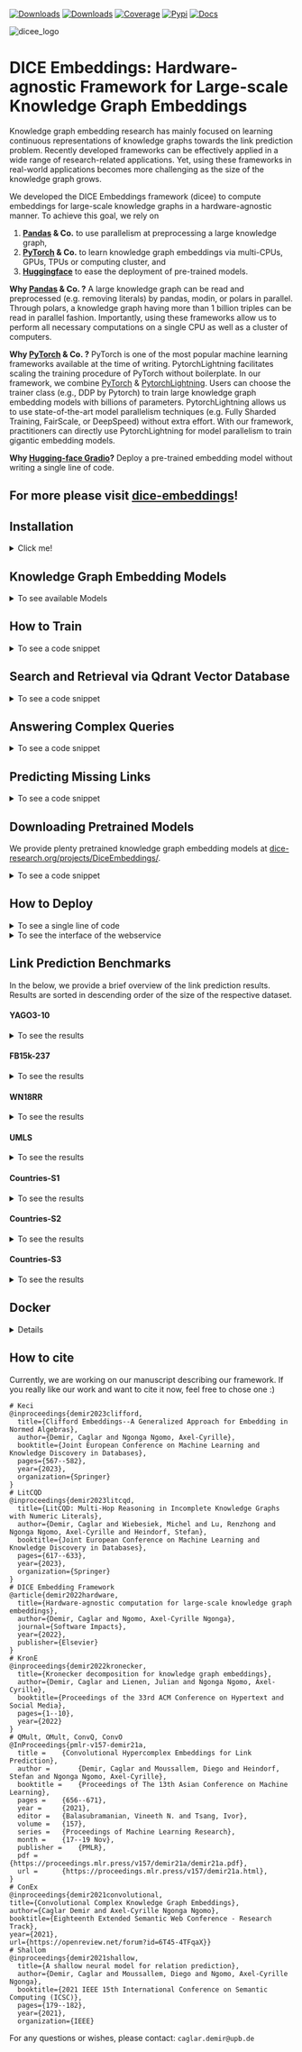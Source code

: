 [![Downloads](https://static.pepy.tech/badge/dicee)](https://pepy.tech/project/dicee)
[![Downloads](https://img.shields.io/pypi/dm/dicee)](https://pypi.org/project/dicee/)
[![Coverage](https://img.shields.io/badge/coverage-54%25-green)](https://dice-group.github.io/dice-embeddings/usage/main.html#coverage-report)
[![Pypi](https://img.shields.io/badge/pypi-0.1.4-blue)](https://pypi.org/project/dicee/0.1.4/)
[![Docs](https://img.shields.io/badge/documentation-0.1.4-yellow)](https://dice-group.github.io/dice-embeddings/index.html)

![dicee_logo](docs/_static/images/dicee_logo.png)

# DICE Embeddings: Hardware-agnostic Framework for Large-scale Knowledge Graph Embeddings

Knowledge graph embedding research has mainly focused on learning continuous representations of knowledge graphs towards the link prediction problem. 
Recently developed frameworks can be effectively applied in a wide range of research-related applications.
Yet, using these frameworks in real-world applications becomes more challenging as the size of the knowledge graph grows.

We developed the DICE Embeddings framework (dicee) to compute embeddings for large-scale knowledge graphs in a hardware-agnostic manner.
To achieve this goal, we rely on
1. **[Pandas](https://pandas.pydata.org/) & Co.** to use parallelism at preprocessing a large knowledge graph,
2. **[PyTorch](https://pytorch.org/) & Co.** to learn knowledge graph embeddings via multi-CPUs, GPUs, TPUs or computing cluster, and
3. **[Huggingface](https://huggingface.co/)** to ease the deployment of pre-trained models.

**Why [Pandas](https://pandas.pydata.org/) & Co. ?**
A large knowledge graph can be read and preprocessed (e.g. removing literals) by pandas, modin, or polars in parallel.
Through polars, a knowledge graph having more than 1 billion triples can be read in parallel fashion. 
Importantly, using these frameworks allow us to perform all necessary computations on a single CPU as well as a cluster of computers.

**Why [PyTorch](https://pytorch.org/) & Co. ?**
PyTorch is one of the most popular machine learning frameworks available at the time of writing. 
PytorchLightning facilitates scaling the training procedure of PyTorch without boilerplate.
In our framework, we combine [PyTorch](https://pytorch.org/) & [PytorchLightning](https://www.pytorchlightning.ai/).
Users can choose the trainer class (e.g., DDP by Pytorch) to train large knowledge graph embedding models with billions of parameters.
PytorchLightning allows us to use state-of-the-art model parallelism techniques (e.g. Fully Sharded Training, FairScale, or DeepSpeed)
without extra effort.
With our framework, practitioners can directly use PytorchLightning for model parallelism to train gigantic embedding models.

**Why [Hugging-face Gradio](https://huggingface.co/gradio)?**
Deploy a pre-trained embedding model without writing a single line of code.

## For more please visit [dice-embeddings](https://dice-group.github.io/dice-embeddings/)!

## Installation
<details><summary> Click me! </summary>

### Installation from Source
``` bash
git clone https://github.com/dice-group/dice-embeddings.git
conda create -n dice python=3.10.13 --no-default-packages && conda activate dice && pip3 install -e .
# or
pip3 install -e .["dev"]
```
or
```bash
pip install dicee
```
## Download Knowledge Graphs
```bash
wget https://files.dice-research.org/datasets/dice-embeddings/KGs.zip --no-check-certificate && unzip KGs.zip
```
To test the Installation
```bash
python -m pytest -p no:warnings -x # Runs >119 tests leading to > 15 mins
python -m pytest -p no:warnings --lf # run only the last failed test
python -m pytest -p no:warnings --ff # to run the failures first and then the rest of the tests.
```

</details>

## Knowledge Graph Embedding Models
<details> <summary> To see available Models</summary>

* ```--model Decal | Keci | DualE | ComplEx | QMult | OMult | ConvQ | ConvO | ConEx | TransE | DistMult | Shallom```
* ```--model Pykeen_QuatE | Pykeen_Mure ``` all embedding models available in https://github.com/pykeen/pykeen#models can be selected.

Training and scoring techniques
* ```--trainer torchCPUTrainer | PL | MP | torchDDP ```
* ```--scoring_technique 1vsAll | KvsAll  | AllvsAll | KvsSample | NegSample ```

</details>

## How to Train
<details> <summary> To see a code snippet </summary>

#### Training Techniques

A KGE model can be trained with a state-of-the-art training technique ```--trainer "torchCPUTrainer" | "PL" | "MP" | torchDDP ```
```bash
# CPU training
dicee --dataset_dir "KGs/UMLS" --trainer "torchCPUTrainer" --scoring_technique KvsAll --model "Keci" --eval_model "train_val_test"
# Distributed Data Parallelism
dicee --dataset_dir "KGs/UMLS" --trainer "PL" --scoring_technique KvsAll --model "Keci" --eval_model "train_val_test"
# Model Parallelism
dicee --dataset_dir "KGs/UMLS" --trainer "MP" --scoring_technique KvsAll --model "Keci" --eval_model "train_val_test"
# Distributed Data Parallelism in native torch
OMP_NUM_THREADS=1 torchrun --standalone --nnodes=1 --nproc_per_node=gpu dicee --dataset_dir "KGs/UMLS" --model Keci --eval_model "train_val_test" --trainer "torchDDP" --scoring_technique KvsAll
```
A KGE model model can also be trained in multi-node multi-gpu DDP setting. 
```bash
torchrun --nnodes 2 --nproc_per_node=gpu  --node_rank 0 --rdzv_id 455 --rdzv_backend c10d --rdzv_endpoint=nebula  dicee --trainer "torchDDP" --dataset_dir "KGs/YAGO3-10"
torchrun --nnodes 2 --nproc_per_node=gpu  --node_rank 1 --rdzv_id 455 --rdzv_backend c10d --rdzv_endpoint=nebula  dicee --trainer "torchDDP" --dataset_dir "KGs/YAGO3-10"
```
On large knowledge graphs, this configurations should be used.

where the data is in the following form
```bash
$ head -3 KGs/UMLS/train.txt 
acquired_abnormality    location_of     experimental_model_of_disease
anatomical_abnormality  manifestation_of        physiologic_function
alga    isa     entity

$ head -3 KGs/YAGO3-10/valid.txt 
Mikheil_Khutsishvili    playsFor        FC_Merani_Tbilisi
Ebbw_Vale       isLocatedIn     Blaenau_Gwent
Valenciennes    isLocatedIn     Nord-Pas-de-Calais
```
By default, ```--backend "pandas" --separator "\s+" ``` is used in ```pandas.read_csv(sep=args.separator)``` to obtain triples.
You can choose a suitable backend for your knowledge graph ```--backend pandas | polars  | rdflib ```.
On large knowledge graphs n-triples, ```--backend "polars" --separator " " ``` is a good option.
**Apart from n-triples or standard link prediction dataset formats, we support ["owl", "nt", "turtle", "rdf/xml", "n3"]***.
On other RDF knowledge graphs,  ```--backend "rdflib" ``` can be used. Note that knowledge graphs must not contain blank nodes or literals.
Moreover, a KGE model can be also trained  by providing **an endpoint of a triple store**. 
```bash
dicee --sparql_endpoint "http://localhost:3030/mutagenesis/" --model Keci
```

#### Scoring Techniques

We have implemented state-of-the-art scoring techniques to train a KGE model ```--scoring_technique 1vsAll | KvsAll  | AllvsAll | KvsSample | NegSample ```.
```bash
dicee --dataset_dir "KGs/YAGO3-10" --model Keci --trainer "torchCPUTrainer" --scoring_technique "NegSample" --neg_ratio 10 --num_epochs 10 --batch_size 10_000 --num_core 0 --eval_model None
# Epoch:10: 100%|███████████| 10/10 [01:31<00:00,  9.11s/it, loss_step=0.09423, loss_epoch=0.07897]
# Training Runtime: 1.520 minutes.
dicee --dataset_dir "KGs/YAGO3-10" --model Keci --trainer "torchCPUTrainer" --scoring_technique "NegSample" --neg_ratio 10 --num_epochs 10 --batch_size 10_000 --num_core 10 --eval_model None
# Epoch:10: 100%|███████████| 10/10 [00:58<00:00,  5.80s/it, loss_step=0.11909, loss_epoch=0.07991]
# Training Runtime: 58.106 seconds.
dicee --dataset_dir "KGs/YAGO3-10" --model Keci --trainer "torchCPUTrainer" --scoring_technique "NegSample" --neg_ratio 10 --num_epochs 10 --batch_size 10_000 --num_core 20 --eval_model None
# Epoch:10: 100%|███████████| 10/10 [01:01<00:00,  6.16s/it, loss_step=0.10751, loss_epoch=0.06962]
# Training Runtime: 1.029 minutes.
dicee --dataset_dir "KGs/YAGO3-10" --model Keci --trainer "torchCPUTrainer" --scoring_technique "NegSample" --neg_ratio 10 --num_epochs 10 --batch_size 10_000 --num_core 50 --eval_model None
# Epoch:10: 100%|███████████| 10/10 [01:08<00:00,  6.83s/it, loss_step=0.05347, loss_epoch=0.07003]
# Training Runtime: 1.140 minutes.
```
Increasing the number of cores often (but not always) helps to decrease the runtimes on large knowledge graphs ```--num_core 4 --scoring_technique KvsSample | NegSample --neg_ratio 1``` 

A KGE model can be also trained in a python script
```python
from dicee.executer import Execute
from dicee.config import Namespace
args = Namespace()
args.model = 'Keci'
args.scoring_technique = "KvsAll"  # 1vsAll, or AllvsAll, or NegSample
args.dataset_dir = "KGs/UMLS"
args.path_to_store_single_run = "Keci_UMLS"
args.num_epochs = 100
args.embedding_dim = 32
args.batch_size = 1024
reports = Execute(args).start()
print(reports["Train"]["MRR"]) # => 0.9912
print(reports["Test"]["MRR"]) # => 0.8155
# See the Keci_UMLS folder embeddings and all other files
```

#### Continual Learning

Train a KGE model by providing the path of a single file and store all parameters under newly created directory
called `KeciFamilyRun`.
```bash
dicee --path_single_kg "KGs/Family/family-benchmark_rich_background.owl" --model Keci --path_to_store_single_run KeciFamilyRun --backend rdflib --eval_model None
```
where the data is in the following form
```bash
$ head -3 KGs/Family/train.txt 
_:1 <http://www.w3.org/1999/02/22-rdf-syntax-ns#type> <http://www.w3.org/2002/07/owl#Ontology> .
<http://www.benchmark.org/family#hasChild> <http://www.w3.org/1999/02/22-rdf-syntax-ns#type> <http://www.w3.org/2002/07/owl#ObjectProperty> .
<http://www.benchmark.org/family#hasParent> <http://www.w3.org/1999/02/22-rdf-syntax-ns#type> <http://www.w3.org/2002/07/owl#ObjectProperty> .
```

**Continual Training:** the training phase of a pretrained model can be resumed. The model will saved in the same directory ``` --continual_learning "KeciFamilyRun"```.
```bash
dicee --continual_learning "KeciFamilyRun" --path_single_kg "KGs/Family/family-benchmark_rich_background.owl" --model Keci --backend rdflib --eval_model None
```

</details>

## Search and Retrieval via Qdrant Vector Database

<details> <summary> To see a code snippet </summary>

```bash
# Train an embedding model
dicee --dataset_dir KGs/Countries-S1 --path_to_store_single_run CountryEmbeddings --model Keci --p 0 --q 1 --embedding_dim 256 --scoring_technique AllvsAll --num_epochs 300 --save_embeddings_as_csv
```
Start qdrant instance.

```bash
pip3 install fastapi uvicorn qdrant-client
docker pull qdrant/qdrant && docker run -p 6333:6333 -p 6334:6334      -v $(pwd)/qdrant_storage:/qdrant/storage:z      qdrant/qdrant
```
Upload Embeddings into vector database and start a webservice
```bash
dicee_vector_db --index --serve --path CountryEmbeddings --collection "countries_vdb"
Creating a collection countries_vdb with distance metric:Cosine
Completed!
INFO:     Started server process [28953]
INFO:     Waiting for application startup.
INFO:     Application startup complete.
INFO:     Uvicorn running on http://0.0.0.0:8000 (Press CTRL+C to quit)
```
Retrieve an embedding vector.
```bash
curl -X 'GET' 'http://0.0.0.0:8000/api/get?q=germany' -H 'accept: application/json'
# {"result": [{"name": "europe","vector": [...]}]}
```
Retrieve embedding vectors.
```bash
curl -X 'POST' 'http://0.0.0.0:8000/api/search_batch' -H 'accept: application/json' -H 'Content-Type: application/json' -d '{"queries": ["brunei","guam"]}'
# {"results": [{ "name": "europe","vector": [...]},{ "name": "northern_europe","vector": [...]}]}    
```
Retrieve an average of embedding vectors.
```bash
curl -X 'POST' 'http://0.0.0.0:8000/api/search_batch' -H 'accept: application/json' -H 'Content-Type: application/json' -d '{"queries": ["europe","northern_europe"],"reducer": "mean"}'
# {"results":{"name": ["europe","northern_europe"],"vectors": [...]}}
```

</details>


## Answering Complex Queries 
<details> <summary> To see a code snippet </summary>

```python
# pip install dicee
# wget https://files.dice-research.org/datasets/dice-embeddings/KGs.zip --no-check-certificate & unzip KGs.zip
from dicee.executer import Execute
from dicee.config import Namespace
from dicee.knowledge_graph_embeddings import KGE
# (1) Train a KGE model
args = Namespace()
args.model = 'Keci'
args.p=0
args.q=1
args.optim = 'Adam'
args.scoring_technique = "AllvsAll"
args.path_single_kg = "KGs/Family/family-benchmark_rich_background.owl"
args.backend = "rdflib"
args.num_epochs = 200
args.batch_size = 1024
args.lr = 0.1
args.embedding_dim = 512
result = Execute(args).start()
# (2) Load the pre-trained model
pre_trained_kge = KGE(path=result['path_experiment_folder'])
# (3) Single-hop query answering
# Query: ?E : \exist E.hasSibling(E, F9M167)
# Question: Who are the siblings of F9M167?
# Answer: [F9M157, F9F141], as (F9M167, hasSibling, F9M157) and (F9M167, hasSibling, F9F141)
predictions = pre_trained_kge.answer_multi_hop_query(query_type="1p",
                                                     query=('http://www.benchmark.org/family#F9M167',
                                                            ('http://www.benchmark.org/family#hasSibling',)),
                                                     tnorm="min", k=3)
top_entities = [topk_entity for topk_entity, query_score in predictions]
assert "http://www.benchmark.org/family#F9F141" in top_entities
assert "http://www.benchmark.org/family#F9M157" in top_entities
# (2) Two-hop query answering
# Query: ?D : \exist E.Married(D, E) \land hasSibling(E, F9M167)
# Question: To whom a sibling of F9M167 is married to?
# Answer: [F9F158, F9M142] as (F9M157 #married F9F158) and (F9F141 #married F9M142)
predictions = pre_trained_kge.answer_multi_hop_query(query_type="2p",
                                                     query=("http://www.benchmark.org/family#F9M167",
                                                            ("http://www.benchmark.org/family#hasSibling",
                                                             "http://www.benchmark.org/family#married")),
                                                     tnorm="min", k=3)
top_entities = [topk_entity for topk_entity, query_score in predictions]
assert "http://www.benchmark.org/family#F9M142" in top_entities
assert "http://www.benchmark.org/family#F9F158" in top_entities
# (3) Three-hop query answering
# Query: ?T : \exist D.type(D,T) \land Married(D,E) \land hasSibling(E, F9M167)
# Question: What are the type of people who are married to a sibling of F9M167?
# (3) Answer: [Person, Male, Father] since  F9M157 is [Brother Father Grandfather Male] and F9M142 is [Male Grandfather Father]

predictions = pre_trained_kge.answer_multi_hop_query(query_type="3p", query=("http://www.benchmark.org/family#F9M167",
                                                                             ("http://www.benchmark.org/family#hasSibling",
                                                                             "http://www.benchmark.org/family#married",
                                                                             "http://www.w3.org/1999/02/22-rdf-syntax-ns#type")),
                                                     tnorm="min", k=5)
top_entities = [topk_entity for topk_entity, query_score in predictions]
print(top_entities)
assert "http://www.benchmark.org/family#Person" in top_entities
assert "http://www.benchmark.org/family#Father" in top_entities
assert "http://www.benchmark.org/family#Male" in top_entities
```
For more, please refer to `examples/multi_hop_query_answering`.
</details>

## Predicting Missing Links
<details> <summary> To see a code snippet</summary>

```python
from dicee import KGE
# (1) Train a knowledge graph embedding model..
# (2) Load a pretrained model
pre_trained_kge = KGE(path='..')
# (3) Predict missing links through head entity rankings
pre_trained_kge.predict_topk(h=[".."],r=[".."],topk=10)
# (4) Predict missing links through relation rankings
pre_trained_kge.predict_topk(h=[".."],t=[".."],topk=10)
# (5) Predict missing links through tail entity rankings
pre_trained_kge.predict_topk(r=[".."],t=[".."],topk=10)
```

</details>

## Downloading Pretrained Models 

We provide plenty pretrained knowledge graph embedding models at [dice-research.org/projects/DiceEmbeddings/](https://files.dice-research.org/projects/DiceEmbeddings/).
<details> <summary> To see a code snippet </summary>

```python
from dicee import KGE
mure = KGE(url="https://files.dice-research.org/projects/DiceEmbeddings/YAGO3-10-Pykeen_MuRE-dim128-epoch256-KvsAll")
quate = KGE(url="https://files.dice-research.org/projects/DiceEmbeddings/YAGO3-10-Pykeen_QuatE-dim128-epoch256-KvsAll")
keci = KGE(url="https://files.dice-research.org/projects/DiceEmbeddings/YAGO3-10-Keci-dim128-epoch256-KvsAll")
quate.predict_topk(h=["Mongolia"],r=["isLocatedIn"],topk=3)
# [('Asia', 0.9894362688064575), ('Europe', 0.01575559377670288), ('Tadanari_Lee', 0.012544365599751472)]
keci.predict_topk(h=["Mongolia"],r=["isLocatedIn"],topk=3)
# [('Asia', 0.6522021293640137), ('Chinggis_Khaan_International_Airport', 0.36563414335250854), ('Democratic_Party_(Mongolia)', 0.19600993394851685)]
mure.predict_topk(h=["Mongolia"],r=["isLocatedIn"],topk=3)
# [('Asia', 0.9996906518936157), ('Ulan_Bator', 0.0009907372295856476), ('Philippines', 0.0003116439620498568)]
```

</details>

## How to Deploy
<details> <summary> To see a single line of code</summary>

```python
from dicee import KGE
KGE(path='...').deploy(share=True,top_k=10)
```

</details>

<details> <summary> To see the interface of the webservice</summary>
<img src="dicee/lp.png" alt="Italian Trulli">
</details>


## Link Prediction Benchmarks

In the below, we provide a brief overview of the link prediction results. Results are sorted in descending order of the size of the respective dataset.

#### YAGO3-10 ####

<details> <summary> To see the results </summary>

|                    |       |   MRR | Hits@1 | Hits@3 | Hits@10 |
|--------------------|-------|------:|-------:|-------:|--------:|
| ComplEx-KvsAll     | train | 1.000 |  1.000 |  1.000 |   1.000 |
| ComplEx-KvsAll     | val   | 0.374 |  0.308 |  0.402 |   0.501 |
| ComplEx-KvsAll     | test  | 0.372 |  0.302 |  0.404 |   0.505 |
| ComplEx-KvsAll-SWA | train | 0.998 |  0.997 |  1.000 |   1.000 |
| ComplEx-KvsAll-SWA | val   | 0.345 |  0.279 |  0.372 |   0.474 |
| ComplEx-KvsAll-SWA | test  | 0.341 |  0.272 |  0.374 |   0.474 |
| ComplEx-KvsAll-ASWA | train | 1.000 |  1.000 |  1.000 |   1.000 |
| ComplEx-KvsAll-ASWA | val   | 0.404 |  0.335 |  0.448 |   0.531 |
| ComplEx-KvsAll-ASWA | test  | 0.398 |  0.325 |  0.449 |   0.530 |
| Keci-KvsAll        | train | 1.000 |  1.000 |  1.000 |   1.000 |
| Keci-KvsAll        | val   | 0.337 |  0.268 |  0.370 |   0.468 |
| Keci-KvsAll        | test  | 0.343 |  0.274 |  0.376 |   0.343 |
| Keci-KvsAll-SWA    | train | 1.000 |  1.000 |  1.000 |   1.000 |
| Keci-KvsAll-SWA    | val   | 0.325 |  0.253 |  0.358 |   0.459 |
| Keci-KvsAll-SWA    | test  | 0.334 |  0.263 |  0.367 |   0.470 |
| Keci-KvsAll-ASWA   | train | 0.978 |  0.969 |  0.985 |   0.991 |
| Keci-KvsAll-ASWA   | val   | 0.400 |  0.324 |  0.439 |   0.540 |
| Keci-KvsAll-ASWA   | test  | 0.394 |  0.317 |  0.439 |   0.539 |

```--embedding_dim 256 --num_epochs 300 --batch_size 1024 --optim Adam 0.1``` leading to 31.6M params.
Observations: A severe overfitting. ASWA improves the generalization better than SWA.

</details>

#### FB15k-237 ####

<details> <summary> To see the results </summary>

|                    |       |   MRR | Hits@1 | Hits@3 | Hits@10 |
|--------------------|-------|------:|-------:|-------:|--------:|
| ComplEx-KvsAll     | train | 1.000 |  1.000 |  1.000 |   1.000 |
| ComplEx-KvsAll     | val   | 0.197 |  0.140 |  0.211 |   0.307 |
| ComplEx-KvsAll     | test  | 0.192 |  0.137 |  0.204 |   0.300 |
| ComplEx-KvsAll-SWA | train | 0.911 |  0.875 |  0.938 |   0.970 |
| ComplEx-KvsAll-SWA | val   | 0.169 |  0.121 |  0.178 |   0.264 |
| ComplEx-KvsAll-SWA | test  | 0.166 |  0.118 |  0.176 |   0.261 |
| ComplEx-KvsAll-ASWA | train | 0.780 | 0.719 | 0.822  |   0.886 |
| ComplEx-KvsAll-ASWA | val   | 0.220 | 0.158 | 0.240  |   0.342 |
| ComplEx-KvsAll-ASWA | test  | 0.217 | 0.155 |  0.234 |   0.337 |
| Keci-KvsAll        | train | 1.000 |  1.000 |  1.000 |   1.000 |
| Keci-KvsAll        | val   | 0.158 |  0.107 |  0.166 |   0.259 |
| Keci-KvsAll        | test  | 0.155 |  0.105 |  0.162 |   0.253 |
| Keci-KvsAll-SWA    | train | 0.941 |  0.909 |  0.967 |   0.990 |
| Keci-KvsAll-SWA    | val   | 0.188 |  0.133 |  0.200 |   0.298 |
| Keci-KvsAll-SWA    | test  | 0.183 |  0.128 |  0.195 |   0.292 |
| Keci-KvsAll-ASWA   | train | 0.745 |  0.666 |  0.799 |   0.886 |
| Keci-KvsAll-ASWA   | val   | 0.221 |  0.158 |  0.237 |   0.346 |
| Keci-KvsAll-ASWA   | test  | 0.216 |  0.153 |  0.233 |   0.342 |

</details>


#### WN18RR ####

<details> <summary> To see the results </summary>

|                    |       |   MRR | Hits@1 | Hits@3 | Hits@10 |
|--------------------|-------|------:|-------:|-------:|--------:|
| ComplEx-KvsAll     | train | 1.000 |  1.000 |  1.000 |   1.000 |
| ComplEx-KvsAll     | val   | 0.346 |  0.337 |  0.353 |   0.359 |
| ComplEx-KvsAll     | test  | 0.343 |  0.333 |  0.349 |   0.357 |
| ComplEx-KvsAll-SWA | train | 0.335 |  0.242 |  0.365 |   0.522 |
| ComplEx-KvsAll-SWA | val   | 0.014 |  0.004 |  0.013 |   0.029 |
| ComplEx-KvsAll-SWA | test  | 0.018 |  0.007 |  0.017 |   0.036 |
| ComplEx-KvsAll-ASWA | train | 0.999 | 0.999 | 0.999  |   0.999 |
| ComplEx-KvsAll-ASWA | val   | 0.352 | 0.348 | 0.355  |   0.359 |
| ComplEx-KvsAll-ASWA | test  | 0.348 | 0.342 |  0.351 |   0.355 |
| Keci-KvsAll        | train | 1.000 |  1.000 |  1.000 |   1.000 |
| Keci-KvsAll        | val   | 0.316 |  0.296 |  0.331 |   0.352 |
| Keci-KvsAll        | test  | 0.308 |  0.285 |  0.326 |   0.346 |
| Keci-KvsAll-SWA    | train | 0.608 |  0.516 |  0.657 |   0.787 |
| Keci-KvsAll-SWA    | val   | 0.069 |  0.038 |  0.073 |   0.130 |
| Keci-KvsAll-SWA    | test  | 0.061 |  0.032 |  0.064 |   0.119 |
| Keci-KvsAll-ASWA   | train | 0.951 |  0.916 |  0.985 |   0.997 |
| Keci-KvsAll-ASWA   | val   | 0.356 |  0.353 |  0.356 |   0.360 |
| Keci-KvsAll-ASWA   | test  | 0.350 |  0.347 |  0.350 |   0.355 |

</details>

#### UMLS ####

<details> <summary> To see the results </summary>

|                       |       |   MRR | Hits@1 | Hits@3 | Hits@10 |
|-----------------------|-------|------:|-------:|-------:|--------:|
| ComplEx-KvsAll        | train | 1.000 |  1.000 |  1.000 |   1.000 |
| ComplEx-KvsAll        | val   | 0.684 |  0.557 |  0.771 |   0.928 |
| ComplEx-KvsAll        | test  | 0.680 |  0.563 |  0.750 |   0.918 |
| ComplEx-AllvsAll      | train | 1.000 |  1.000 |  1.000 |   1.000 |
| ComplEx-AllvsAll      | val   | 0.771 |  0.670 |  0.847 |   0.949 |
| ComplEx-AllvsAll      | test  | 0.778 |  0.678 |  0.850 |   0.957 |
| ComplEx-KvsAll-SWA    | train | 1.000 |  1.000 |  1.000 |   1.000 |
| ComplEx-KvsAll-SWA    | val   | 0.762 |  0.666 |  0.825 |   0.941 |
| ComplEx-KvsAll-SWA    | test  | 0.757 |  0.653 |  0.833 |   0.939 |
| ComplEx-AllvsAll-SWA  | train | 1.000 |  1.000 |  1.000 |   1.000 |
| ComplEx-AllvsAll-SWA  | val   | 0.817 |  0.736 |  0.879 |   0.953 |
| ComplEx-AllvsAll-SWA  | test  | 0.827 |  0.748 |  0.883 |   0.967 |
| ComplEx-KvsAll-ASWA   | train | 0.998 |  0.997 |  0.999 |   1.000 |
| ComplEx-KvsAll-ASWA   | val   | 0.799 |  0.712 |  0.863 |   0.946 |
| ComplEx-KvsAll-ASWA   | test  | 0.804 |  0.720 |  0.866 |   0.948 |
| ComplEx-AllvsAll-ASWA | train | 0.998 |  0.997 |  0.998 |   0.999 |
| ComplEx-AllvsAll-ASWA | val   | 0.879 |  0.824 |  0.926 |   0.964 |
| ComplEx-AllvsAll-ASWA | test  | 0.877 |  0.819 |  0.924 |   0.971 |
| Keci-KvsAll           | train | 1.000 |  1.000 |  1.000 |   1.000 |
| Keci-KvsAll           | val   | 0.538 |  0.401 |  0.595 |   0.829 |
| Keci-KvsAll           | test  | 0.543 |  0.411 |  0.610 |   0.815 |
| Keci-AllvsAll         | train | 1.000 |  1.000 |  1.000 |   1.000 |
| Keci-AllvsAll         | val   | 0.672 |  0.556 |  0.742 |   0.909 |
| Keci-AllvsAll         | test  | 0.684 |  0.567 |  0.759 |   0.914 |
| Keci-KvsAll-SWA       | train | 1.000 |  1.000 |  1.000 |   1.000 |
| Keci-KvsAll-SWA       | val   | 0.633 |  0.509 |  0.705 |   0.877 |
| Keci-KvsAll-SWA       | test  | 0.628 |  0.498 |  0.710 |   0.868 |
| Keci-AllvsAll-SWA     | train | 1.000 |  1.000 |  1.000 |   1.000 |
| Keci-AllvsAll-SWA     | val   | 0.697 |  0.584 |  0.770 |   0.911 |
| Keci-AllvsAll-SWA     | test  | 0.711 |  0.606 |  0.775 |   0.921 |
| Keci-KvsAll-ASWA      | train | 0.996 |  0.993 |  0.999 |   1.000 |
| Keci-KvsAll-ASWA      | val   | 0.767 |  0.668 |  0.836 |   0.944 |
| Keci-KvsAll-ASWA      | test  | 0.762 |  0.660 |  0.830 |   0.949 |
| Keci-AllvsAll-ASWA    | train | 0.998 |  0.997 |  0.999 |   1.000 |
| Keci-AllvsAll-ASWA    | val   | 0.852 |  0.793 |  0.896 |   0.955 |
| Keci-AllvsAll-ASWA    | test  | 0.848 |  0.787 |  0.886 |   0.951 |



```--embedding_dim 256 --num_epochs 300 --batch_size 1024 --optim Adam 0.1``` leading to 58.1K params.
Observations: 
+ A severe overfitting. 
+ AllvsAll improves the generalization more than KvsAll does
+ ASWA improves the generalization more than SWA does

```bash
dicee --dataset_dir "KGs/UMLS" --model "Keci" --p 0 --q 1 --trainer "PL" --scoring_technique "KvsSample" --embedding_dim 256 --num_epochs 100 --batch_size 32 --num_core 10
# Epoch 99: 100%|███████████| 13/13 [00:00<00:00, 29.56it/s, loss_step=6.46e-6, loss_epoch=8.35e-6]
# *** Save Trained Model ***
# Evaluate Keci on Train set: Evaluate Keci on Train set
# {'H@1': 1.0, 'H@3': 1.0, 'H@10': 1.0, 'MRR': 1.0}
# Evaluate Keci on Validation set: Evaluate Keci on Validation set
# {'H@1': 0.33358895705521474, 'H@3': 0.5253067484662577, 'H@10': 0.7576687116564417, 'MRR': 0.46992150194876076}
# Evaluate Keci on Test set: Evaluate Keci on Test set
# {'H@1': 0.3320726172465961, 'H@3': 0.5098335854765507, 'H@10': 0.7594553706505295, 'MRR': 0.4633434701052234}
```
Increasing cores increases the runtimes if there is a preprocessing step at the batch generation.
```bash
dicee --dataset_dir "KGs/UMLS" --model "Keci" --p 0 --q 1 --trainer "PL" --scoring_technique "KvsAll" --embedding_dim 256 --num_epochs 100 --batch_size 32
# Epoch 99: 100%|██████████| 13/13 [00:00<00:00, 101.94it/s, loss_step=8.11e-6, loss_epoch=8.92e-6]
# Evaluate Keci on Train set: Evaluate Keci on Train set
# {'H@1': 1.0, 'H@3': 1.0, 'H@10': 1.0, 'MRR': 1.0}
# Evaluate Keci on Validation set: Evaluate Keci on Validation set
# {'H@1': 0.348159509202454, 'H@3': 0.5659509202453987, 'H@10': 0.7883435582822086, 'MRR': 0.4912162082105331}
# Evaluate Keci on Test set: Evaluate Keci on Test set
# {'H@1': 0.34568835098335854, 'H@3': 0.5544629349470499, 'H@10': 0.7776096822995462, 'MRR': 0.48692617590763265}
```

```bash
dicee --dataset_dir "KGs/UMLS" --model "Keci" --p 0 --q 1 --trainer "PL" --scoring_technique "AllvsAll" --embedding_dim 256 --num_epochs 100 --batch_size 32
# Epoch 99: 100%|██████████████| 98/98 [00:01<00:00, 88.95it/s, loss_step=0.000, loss_epoch=0.0655]
# Evaluate Keci on Train set: Evaluate Keci on Train set
# {'H@1': 0.9976993865030674, 'H@3': 0.9997124233128835, 'H@10': 0.9999041411042945, 'MRR': 0.9987183437408705}
# Evaluate Keci on Validation set: Evaluate Keci on Validation set
# {'H@1': 0.3197852760736196, 'H@3': 0.5398773006134969, 'H@10': 0.7714723926380368, 'MRR': 0.46912531544840963}
# Evaluate Keci on Test set: Evaluate Keci on Test set
# {'H@1': 0.329803328290469, 'H@3': 0.5711043872919819, 'H@10': 0.7934947049924357, 'MRR': 0.4858500337837166}
```
In KvsAll and AllvsAll, a single data point **z=(x,y)** corresponds to a tuple of input indices **x** and multi-label output vector **y**.
**x** is a tuple of indices of a unique entity and relation pair.
**y** contains a binary vector of size of the number of unique entities.

To mitigate the rate of overfitting, many regularization techniques can be applied ,e.g.,
Stochastic Weight Averaging (SWA), Adaptive Stochastic Weight Averaging (ASWA), or Dropout.
Use ```--swa``` to apply Stochastic Weight Averaging
```bash
dicee --dataset_dir "KGs/UMLS" --model "Keci" --p 0 --q 1 --trainer "PL" --scoring_technique "KvsAll" --embedding_dim 256 --num_epochs 100 --batch_size 32 --swa
# Epoch 99: 100%|███████████| 13/13 [00:00<00:00, 85.61it/s, loss_step=8.11e-6, loss_epoch=8.92e-6]
# Evaluate Keci on Train set: Evaluate Keci on Train set
# {'H@1': 1.0, 'H@3': 1.0, 'H@10': 1.0, 'MRR': 1.0}
# Evaluate Keci on Validation set: Evaluate Keci on Validation set
# {'H@1': 0.45858895705521474, 'H@3': 0.6510736196319018, 'H@10': 0.8458588957055214, 'MRR': 0.5845156794070833}
# Evaluate Keci on Test set: Evaluate Keci on Test set
# {'H@1': 0.4636913767019667, 'H@3': 0.651285930408472, 'H@10': 0.8456883509833586, 'MRR': 0.5877221440365971}
# Total Runtime: 25.417 seconds
```
Use ```--adaptive_swa``` to apply Adaptive Stochastic Weight Averaging. Currently, ASWA should not be used with DDP on multi GPUs.
We are working on it.
```bash
CUDA_VISIBLE_DEVICES=0 dicee --dataset_dir "KGs/UMLS" --model "Keci" --p 0 --q 1 --trainer "PL" --scoring_technique "KvsAll" --embedding_dim 256 --num_epochs 100 --batch_size 32 --adaptive_swa
# Epoch 99: 100%|█████████████████████████████████████████████████████████████████████████████████████████████████████████████████████████| 49/49 [00:00<00:00, 93.86it/s, loss_step=0.0978, loss_epoch=0.143]
# Evaluate Keci on Train set: Evaluate Keci on Train set
# {'H@1': 0.9974118098159509, 'H@3': 0.9992331288343558, 'H@10': 0.9996165644171779, 'MRR': 0.9983922084274367}
# Evaluate Keci on Validation set: Evaluate Keci on Validation set
# {'H@1': 0.7668711656441718, 'H@3': 0.8696319018404908, 'H@10': 0.9440184049079755, 'MRR': 0.828767705987023}
# Evaluate Keci on Test set: Evaluate Keci on Test set
#{'H@1': 0.7844175491679274, 'H@3': 0.8888048411497731, 'H@10': 0.9546142208774584, 'MRR': 0.8460991515345323}
```
```bash
CUDA_VISIBLE_DEVICES=0 dicee --dataset_dir "KGs/UMLS" --model "Keci" --p 0 --q 1 --trainer "PL" --scoring_technique "KvsAll" --embedding_dim 256 --input_dropout_rate 0.1 --num_epochs 100 --batch_size 32 --adaptive_swa
# Epoch 99: 100%|██████████████████████████████████████████████████████████| 49/49 [00:00<00:00, 93.49it/s, loss_step=0.600, loss_epoch=0.553]
# Evaluate Keci on Train set: Evaluate Keci on Train set
# {'H@1': 0.9970283742331288, 'H@3': 0.9992331288343558, 'H@10': 0.999808282208589, 'MRR': 0.9981489117237927}
# Evaluate Keci on Validation set: Evaluate Keci on Validation set
# {'H@1': 0.8473926380368099, 'H@3': 0.9049079754601227, 'H@10': 0.9470858895705522, 'MRR': 0.8839172788777631}
# Evaluate Keci on Test set: Evaluate Keci on Test set
# {'H@1': 0.8381240544629349, 'H@3': 0.9167927382753404, 'H@10': 0.9568835098335855, 'MRR': 0.8829572716873321}

CUDA_VISIBLE_DEVICES=0 dicee --dataset_dir "KGs/UMLS" --model "Keci" --p 0 --q 1 --trainer "PL" --scoring_technique "KvsAll" --embedding_dim 256 --input_dropout_rate 0.2 --num_epochs 100 --batch_size 32 --adaptive_swa
# Epoch 99: 100%|██████████████████████████████████████████████████████████| 49/49 [00:00<00:00, 94.43it/s, loss_step=0.108, loss_epoch=0.111]
# Evaluate Keci on Train set: Evaluate Keci on Train set
# {'H@1': 0.9818826687116564, 'H@3': 0.9942484662576687, 'H@10': 0.9972200920245399, 'MRR': 0.9885307022708297}
# Evaluate Keci on Validation set: Evaluate Keci on Validation set
# {'H@1': 0.8581288343558282, 'H@3': 0.9156441717791411, 'H@10': 0.9447852760736196, 'MRR': 0.8930935122236525}
# Evaluate Keci on Test set: Evaluate Keci on Test set
# {'H@1': 0.8494704992435703, 'H@3': 0.9334341906202723, 'H@10': 0.9667170953101362, 'MRR': 0.8959156201718665}
```

</details>

#### Countries-S1 ####

<details> <summary> To see the results </summary>

|                        |       |   MRR | Hits@1 | Hits@3 | Hits@10 |
|------------------------|-------|------:|-------:|-------:|--------:|
| Keci-KvsAll            | train | 1.000 |  1.000 |  1.000 |   1.000 |
| Keci-KvsAll            | val   | 0.141 |  0.021 |  0.208 |   0.417 |
| Keci-KvsAll            | test  | 0.134 |  0.021 |  0.146 |   0.333 |
| Keci-AllvsAll          | train | 1.000 |  1.000 |  1.000 |   1.000 |
| Keci-AllvsAll          | val   | 0.139 |  0.042 |  0.167 |   0.271 |
| Keci-AllvsAll          | test  | 0.246 |  0.146 |  0.292 |   0.458 |
| Keci-KvsAll-SWA        | train | 1.000 |  1.000 |  1.000 |   1.000 |
| Keci-KvsAll-SWA        | val   | 0.177 |  0.042 |  0.250 |   0.375 |
| Keci-KvsAll-SWA        | test  | 0.237 |  0.146 |  0.271 |   0.417 |
| Keci-AllvsAll-SWA      | train | 1.000 |  1.000 |  1.000 |   1.000 |
| Keci-AllvsAll-SWA      | val   | 0.159 |  0.083 |  0.167 |   0.333 |
| Keci-AllvsAll-SWA      | test  | 0.263 |  0.167 |  0.271 |   0.458 |
| Keci-KvsAll-ASWA       | train | 0.991 |  0.987 |  0.993 |   0.996 |
| Keci-KvsAll-ASWA       | val   | 0.312 |  0.208 |  0.354 |   0.500 |
| Keci-KvsAll-ASWA       | test  | 0.288 |  0.146 |  0.354 |   0.521 |
| Keci-AllvsAll-ASWA     | train | 0.970 |  0.956 |  0.980 |   0.991 |
| Keci-AllvsAll-ASWA     | val   | 0.392 |  0.292 |  0.438 |   0.604 |
| Keci-AllvsAll-ASWA     | test  | 0.301 |  0.208 |  0.312 |   0.521 |
| ComplEx-KvsAll         | train | 1.000 |  1.000 |  1.000 |   1.000 |
| ComplEx-KvsAll         | val   | 0.256 |  0.146 |  0.292 |   0.479 |
| ComplEx-KvsAll         | test  | 0.268 |  0.167 |  0.250 |   0.562 |
| ComplEx-AllvsAll       | train | 1.000 |  1.000 |  1.000 |   1.000 |
| ComplEx-AllvsAll       | val   | 0.333 |  0.167 |  0.375 |   0.667 |
| ComplEx-AllvsAll       | test  | 0.417 |  0.292 |  0.479 |   0.667 |
| ComplEx-KvsAll-SWA     | train | 1.000 |  1.000 |  1.000 |   1.000 |
| ComplEx-KvsAll-SWA     | val   | 0.247 |  0.146 |  0.250 |   0.458 |
| ComplEx-KvsAll-SWA     | test  | 0.265 |  0.167 |  0.229 |   0.521 |
| ComplEx-AllvsAll-SWA   | train | 1.000 |  1.000 |  1.000 |   1.000 |
| ComplEx-AllvsAll-SWA   | val   | 0.293 |  0.167 |  0.354 |   0.521 |
| ComplEx-AllvsAll-SWA   | test  | 0.453 |  0.333 |  0.542 |   0.604 |
| ComplEx-KvsAll-ASWA    | train | 1.000 |  1.000 |  1.000 |   1.000 |
| ComplEx-KvsAll-ASWA    | val   | 0.340 |  0.250 |  0.333 |   0.542 |
| ComplEx-KvsAll-ASWA    | test  | 0.331 |  0.188 |  0.375 |   0.625 |
| ComplEx-AllvsAll-ASWA  | train | 1.000 |  1.000 |  1.000 |   1.000 |
| ComplEx-AllvsAll-ASWA  | val   | 0.388 |  0.229 |  0.417 |   0.688 |
| ComplEx-AllvsAll-ASWA  | test  | 0.419 |  0.250 |  0.521 |   0.729 |
| QMult-KvsAll           | train | 1.000 |  1.000 |  1.000 |   1.000 |
| QMult-KvsAll           | val   | 0.450 |  0.292 |  0.521 |   0.750 |
| QMult-KvsAll           | test  | 0.369 |  0.229 |  0.479 |   0.604 |
| QMult-AllvsAll         | train | 1.000 |  1.000 |  1.000 |   1.000 |
| QMult-AllvsAll         | val   | 0.233 |  0.146 |  0.250 |   0.396 |
| QMult-AllvsAll         | test  | 0.245 |  0.083 |  0.354 |   0.521 |
| QMult-KvsAll-SWA       | train | 1.000 |  1.000 |  1.000 |   1.000 |
| QMult-KvsAll-SWA       | val   | 0.435 |  0.292 |  0.500 |   0.729 |
| QMult-KvsAll-SWA       | test  | 0.411 |  0.271 |  0.521 |   0.667 |
| QMult-AllvsAll-SWA     | train | 1.000 |  1.000 |  1.000 |   1.000 |
| QMult-AllvsAll-SWA     | val   | 0.148 |  0.062 |  0.188 |   0.333 |
| QMult-AllvsAll-SWA     | test  | 0.164 |  0.062 |  0.188 |   0.375 |
| QMult-KvsAll-ASWA      | train | 1.000 |  1.000 |  1.000 |   1.000 |
| QMult-KvsAll-ASWA      | val   | 0.488 |  0.333 |  0.562 |   0.792 |
| QMult-KvsAll-ASWA      | test  | 0.374 |  0.229 |  0.396 |   0.688 |
| QMult-AllvsAll-ASWA    | train | 1.000 |  1.000 |  1.000 |   1.000 |
| QMult-AllvsAll-ASWA    | val   | 0.243 |  0.146 |  0.271 |   0.438 |
| QMult-AllvsAll-ASWA    | test  | 0.240 |  0.083 |  0.292 |   0.604 |
| OMult-KvsAll           | train | 1.000 |  1.000 |  1.000 |   1.000 |
| OMult-KvsAll           | val   | 0.100 |  0.021 |  0.146 |   0.250 |
| OMult-KvsAll           | test  | 0.145 |  0.021 |  0.188 |   0.396 |
| OMult-AllvsAll         | train | 1.000 |  1.000 |  1.000 |   1.000 |
| OMult-AllvsAll         | val   | 0.095 |  0.042 |  0.083 |   0.188 |
| OMult-AllvsAll         | test  | 0.145 |  0.083 |  0.146 |   0.250 |
| OMult-KvsAll-SWA       | train | 1.000 |  1.000 |  1.000 |   1.000 |
| OMult-KvsAll-SWA       | val   | 0.101 |  0.021 |  0.146 |   0.229 |
| OMult-KvsAll-SWA       | test  | 0.167 |  0.104 |  0.188 |   0.292 |
| OMult-AllvsAll-SWA     | train | 1.000 |  1.000 |  1.000 |   1.000 |
| OMult-AllvsAll-SWA     | val   | 0.105 |  0.062 |  0.062 |   0.250 |
| OMult-AllvsAll-SWA     | test  | 0.110 |  0.062 |  0.104 |   0.208 |
| OMult-KvsAll-ASWA      | train | 0.999 |  0.999 |  0.999 |   1.000 |
| OMult-KvsAll-ASWA      | val   | 0.438 |  0.375 |  0.438 |   0.625 |
| OMult-KvsAll-ASWA      | test  | 0.236 |  0.104 |  0.312 |   0.521 |
| OMult-AllvsAll-ASWA    | train | 0.115 |  0.049 |  0.113 |   0.248 |
| OMult-AllvsAll-ASWA    | val   | 0.239 |  0.146 |  0.271 |   0.458 |
| OMult-AllvsAll-ASWA    | test  | 0.193 |  0.062 |  0.250 |   0.458 |
| DistMult-KvsAll        | train | 0.998 |  0.997 |  0.998 |   1.000 |
| DistMult-KvsAll        | val   | 0.184 |  0.104 |  0.188 |   0.354 |
| DistMult-KvsAll        | test  | 0.227 |  0.125 |  0.229 |   0.458 |
| DistMult-AllvsAll      | train | 0.803 |  0.736 |  0.847 |   0.927 |
| DistMult-AllvsAll      | val   | 0.320 |  0.208 |  0.396 |   0.500 |
| DistMult-AllvsAll      | test  | 0.318 |  0.229 |  0.354 |   0.458 |
| DistMult-KvsAll-SWA    | train | 0.998 |  0.996 |  0.999 |   1.000 |
| DistMult-KvsAll-SWA    | val   | 0.315 |  0.167 |  0.312 |   0.646 |
| DistMult-KvsAll-SWA    | test  | 0.333 |  0.188 |  0.396 |   0.625 |
| DistMult-AllvsAll-SWA  | train | 0.865 |  0.808 |  0.901 |   0.986 |
| DistMult-AllvsAll-SWA  | val   | 0.428 |  0.375 |  0.479 |   0.500 |
| DistMult-AllvsAll-SWA  | test  | 0.425 |  0.354 |  0.479 |   0.500 |
| DistMult-KvsAll-ASWA   | train | 0.994 |  0.990 |  0.999 |   1.000 |
| DistMult-KvsAll-ASWA   | val   | 0.472 |  0.354 |  0.542 |   0.729 |
| DistMult-KvsAll-ASWA   | test  | 0.449 |  0.312 |  0.562 |   0.708 |
| DistMult-AllvsAll-ASWA | train | 0.897 |  0.833 |  0.955 |   0.990 |
| DistMult-AllvsAll-ASWA | val   | 0.489 |  0.438 |  0.500 |   0.562 |
| DistMult-AllvsAll-ASWA | test  | 0.474 |  0.396 |  0.500 |   0.604 |
| TransE-KvsAll          | train | 0.674 |  0.383 |  0.970 |   0.997 |
| TransE-KvsAll          | val   | 0.841 |  0.708 |  0.958 |   1.000 |
| TransE-KvsAll          | test  | 0.808 |  0.667 |  0.938 |   1.000 |
| TransE-AllvsAll        | train | 0.644 |  0.376 |  0.910 |   0.994 |
| TransE-AllvsAll        | val   | 0.824 |  0.688 |  0.958 |   0.979 |
| TransE-AllvsAll        | test  | 0.844 |  0.729 |  0.938 |   1.000 |
| TransE-KvsAll-SWA      | train | 0.691 |  0.398 |  0.985 |   0.999 |
| TransE-KvsAll-SWA      | val   | 0.853 |  0.729 |  0.979 |   1.000 |
| TransE-KvsAll-SWA      | test  | 0.896 |  0.792 |  1.000 |   1.000 |
| TransE-AllvsAll-SWA    | train | 0.679 |  0.395 |  0.968 |   0.999 |
| TransE-AllvsAll-SWA    | val   | 0.868 |  0.750 |  0.979 |   1.000 |
| TransE-AllvsAll-SWA    | test  | 0.896 |  0.792 |  1.000 |   1.000 |
| TransE-KvsAll-ASWA     | train | 0.690 |  0.401 |  0.987 |   0.999 |
| TransE-KvsAll-ASWA     | val   | 0.896 |  0.792 |  1.000 |   1.000 |
| TransE-KvsAll-ASWA     | test  | 0.882 |  0.771 |  1.000 |   1.000 |
| TransE-AllvsAll-ASWA   | train | 0.678 |  0.396 |  0.967 |   0.997 |
| TransE-AllvsAll-ASWA   | val   | 0.927 |  0.854 |  1.000 |   1.000 |
| TransE-AllvsAll-ASWA   | test  | 0.896 |  0.792 |  1.000 |   1.000 |
| DeCaL-KvsAll           | train | 1.000 |  1.000 |  1.000 |   1.000 |
| DeCaL-KvsAll           | val   | 0.283 |  0.146 |  0.354 |   0.562 |
| DeCaL-KvsAll           | test  | 0.297 |  0.188 |  0.333 |   0.521 |
| DeCaL-AllvsAll         | train | 1.000 |  1.000 |  1.000 |   1.000 |
| DeCaL-AllvsAll         | val   | 0.335 |  0.188 |  0.417 |   0.729 |
| DeCaL-AllvsAll         | test  | 0.334 |  0.167 |  0.417 |   0.688 |
| DeCaL-KvsAll-SWA       | train | 1.000 |  1.000 |  1.000 |   1.000 |
| DeCaL-KvsAll-SWA       | val   | 0.307 |  0.188 |  0.375 |   0.500 |
| DeCaL-KvsAll-SWA       | test  | 0.326 |  0.208 |  0.396 |   0.562 |
| DeCaL-AllvsAll-SWA     | train | 1.000 |  1.000 |  1.000 |   1.000 |
| DeCaL-AllvsAll-SWA     | val   | 0.485 |  0.312 |  0.667 |   0.792 |
| DeCaL-AllvsAll-SWA     | test  | 0.456 |  0.271 |  0.625 |   0.792 |
| DeCaL-KvsAll-ASWA      | train | 0.989 |  0.981 |  0.997 |   0.999 |
| DeCaL-KvsAll-ASWA      | val   | 0.420 |  0.271 |  0.500 |   0.729 |
| DeCaL-KvsAll-ASWA      | test  | 0.434 |  0.271 |  0.562 |   0.646 |
| DeCaL-AllvsAll-ASWA    | train | 0.999 |  0.998 |  1.000 |   1.000 |
| DeCaL-AllvsAll-ASWA    | val   | 0.532 |  0.333 |  0.688 |   0.792 |
| DeCaL-AllvsAll-ASWA    | test  | 0.509 |  0.375 |  0.583 |   0.771 |


`--embedding_dim 64 --num_epochs 100 --batch_size 32 --optim Adam`

</details>

#### Countries-S2 ####

<details> <summary> To see the results </summary>

|                        |       |   MRR | Hits@1 | Hits@3 | Hits@10 |
|------------------------|-------|------:|-------:|-------:|--------:|
| Keci-KvsAll            | train | 1.000 |  1.000 |  1.000 |   1.000 |
| Keci-KvsAll            | val   | 0.244 |  0.146 |  0.208 |   0.458 |
| Keci-KvsAll            | test  | 0.214 |  0.083 |  0.292 |   0.458 |
| Keci-AllvsAll          | train | 1.000 |  1.000 |  1.000 |   1.000 |
| Keci-AllvsAll          | val   | 0.158 |  0.062 |  0.167 |   0.375 |
| Keci-AllvsAll          | test  | 0.140 |  0.062 |  0.083 |   0.375 |
| Keci-KvsAll-SWA        | train | 1.000 |  1.000 |  1.000 |   1.000 |
| Keci-KvsAll-SWA        | val   | 0.294 |  0.208 |  0.292 |   0.542 |
| Keci-KvsAll-SWA        | test  | 0.242 |  0.104 |  0.292 |   0.521 |
| Keci-AllvsAll-SWA      | train | 1.000 |  1.000 |  1.000 |   1.000 |
| Keci-AllvsAll-SWA      | val   | 0.149 |  0.042 |  0.146 |   0.396 |
| Keci-AllvsAll-SWA      | test  | 0.131 |  0.042 |  0.146 |   0.312 |
| Keci-KvsAll-ASWA       | train | 0.988 |  0.980 |  0.996 |   0.999 |
| Keci-KvsAll-ASWA       | val   | 0.376 |  0.250 |  0.458 |   0.625 |
| Keci-KvsAll-ASWA       | test  | 0.324 |  0.167 |  0.438 |   0.562 |
| Keci-AllvsAll-ASWA     | train | 0.998 |  0.998 |  0.999 |   1.000 |
| Keci-AllvsAll-ASWA     | val   | 0.261 |  0.167 |  0.292 |   0.438 |
| Keci-AllvsAll-ASWA     | test  | 0.182 |  0.104 |  0.188 |   0.333 |
| ComplEx-KvsAll         | train | 1.000 |  1.000 |  1.000 |   1.000 |
| ComplEx-KvsAll         | val   | 0.157 |  0.083 |  0.146 |   0.354 |
| ComplEx-KvsAll         | test  | 0.188 |  0.083 |  0.188 |   0.458 |
| ComplEx-AllvsAll       | train | 1.000 |  1.000 |  1.000 |   1.000 |
| ComplEx-AllvsAll       | val   | 0.194 |  0.125 |  0.208 |   0.312 |
| ComplEx-AllvsAll       | test  | 0.258 |  0.167 |  0.271 |   0.396 |
| ComplEx-KvsAll-SWA     | train | 1.000 |  1.000 |  1.000 |   1.000 |
| ComplEx-KvsAll-SWA     | val   | 0.161 |  0.083 |  0.188 |   0.312 |
| ComplEx-KvsAll-SWA     | test  | 0.154 |  0.062 |  0.146 |   0.354 |
| ComplEx-AllvsAll-SWA   | train | 1.000 |  1.000 |  1.000 |   1.000 |
| ComplEx-AllvsAll-SWA   | val   | 0.188 |  0.125 |  0.188 |   0.333 |
| ComplEx-AllvsAll-SWA   | test  | 0.258 |  0.167 |  0.250 |   0.417 |
| ComplEx-KvsAll-ASWA    | train | 0.083 |  0.030 |  0.079 |   0.175 |
| ComplEx-KvsAll-ASWA    | val   | 0.269 |  0.146 |  0.312 |   0.500 |
| ComplEx-KvsAll-ASWA    | test  | 0.281 |  0.167 |  0.312 |   0.521 |
| ComplEx-AllvsAll-ASWA  | train | 1.000 |  1.000 |  1.000 |   1.000 |
| ComplEx-AllvsAll-ASWA  | val   | 0.239 |  0.188 |  0.229 |   0.375 |
| ComplEx-AllvsAll-ASWA  | test  | 0.284 |  0.208 |  0.312 |   0.417 |
| QMult-KvsAll           | train | 1.000 |  1.000 |  1.000 |   1.000 |
| QMult-KvsAll           | val   | 0.094 |  0.021 |  0.104 |   0.188 |
| QMult-KvsAll           | test  | 0.051 |  0.000 |  0.062 |   0.167 |
| QMult-AllvsAll         | train | 1.000 |  1.000 |  1.000 |   1.000 |
| QMult-AllvsAll         | val   | 0.143 |  0.062 |  0.167 |   0.333 |
| QMult-AllvsAll         | test  | 0.127 |  0.062 |  0.146 |   0.250 |
| QMult-KvsAll-SWA       | train | 1.000 |  1.000 |  1.000 |   1.000 |
| QMult-KvsAll-SWA       | val   | 0.080 |  0.021 |  0.083 |   0.146 |
| QMult-KvsAll-SWA       | test  | 0.051 |  0.000 |  0.042 |   0.167 |
| QMult-AllvsAll-SWA     | train | 1.000 |  1.000 |  1.000 |   1.000 |
| QMult-AllvsAll-SWA     | val   | 0.153 |  0.083 |  0.146 |   0.292 |
| QMult-AllvsAll-SWA     | test  | 0.164 |  0.104 |  0.167 |   0.292 |
| QMult-KvsAll-ASWA      | train | 1.000 |  1.000 |  1.000 |   1.000 |
| QMult-KvsAll-ASWA      | val   | 0.334 |  0.208 |  0.396 |   0.521 |
| QMult-KvsAll-ASWA      | test  | 0.186 |  0.042 |  0.229 |   0.458 |
| QMult-AllvsAll-ASWA    | train | 0.979 |  0.968 |  0.987 |   0.997 |
| QMult-AllvsAll-ASWA    | val   | 0.247 |  0.146 |  0.271 |   0.438 |
| QMult-AllvsAll-ASWA    | test  | 0.176 |  0.062 |  0.208 |   0.438 |
| OMult-KvsAll           | train | 1.000 |  1.000 |  1.000 |   1.000 |
| OMult-KvsAll           | val   | 0.189 |  0.104 |  0.188 |   0.396 |
| OMult-KvsAll           | test  | 0.131 |  0.042 |  0.125 |   0.333 |
| OMult-AllvsAll         | train | 1.000 |  1.000 |  1.000 |   1.000 |
| OMult-AllvsAll         | val   | 0.230 |  0.146 |  0.271 |   0.354 |
| OMult-AllvsAll         | test  | 0.333 |  0.250 |  0.354 |   0.521 |
| OMult-KvsAll-SWA       | train | 1.000 |  1.000 |  1.000 |   1.000 |
| OMult-KvsAll-SWA       | val   | 0.191 |  0.104 |  0.188 |   0.417 |
| OMult-KvsAll-SWA       | test  | 0.145 |  0.062 |  0.146 |   0.375 |
| OMult-AllvsAll-SWA     | train | 1.000 |  1.000 |  1.000 |   1.000 |
| OMult-AllvsAll-SWA     | val   | 0.226 |  0.146 |  0.229 |   0.375 |
| OMult-AllvsAll-SWA     | test  | 0.290 |  0.208 |  0.312 |   0.438 |
| OMult-KvsAll-ASWA      | train | 0.099 |  0.045 |  0.095 |   0.195 |
| OMult-KvsAll-ASWA      | val   | 0.278 |  0.167 |  0.333 |   0.479 |
| OMult-KvsAll-ASWA      | test  | 0.234 |  0.104 |  0.333 |   0.521 |
| OMult-AllvsAll-ASWA    | train | 1.000 |  1.000 |  1.000 |   1.000 |
| OMult-AllvsAll-ASWA    | val   | 0.259 |  0.167 |  0.292 |   0.375 |
| OMult-AllvsAll-ASWA    | test  | 0.314 |  0.229 |  0.354 |   0.521 |
| DistMult-KvsAll        | train | 0.965 |  0.949 |  0.977 |   0.991 |
| DistMult-KvsAll        | val   | 0.058 |  0.000 |  0.062 |   0.146 |
| DistMult-KvsAll        | test  | 0.131 |  0.083 |  0.104 |   0.229 |
| DistMult-AllvsAll      | train | 0.915 |  0.866 |  0.957 |   0.991 |
| DistMult-AllvsAll      | val   | 0.216 |  0.104 |  0.250 |   0.500 |
| DistMult-AllvsAll      | test  | 0.232 |  0.104 |  0.271 |   0.500 |
| DistMult-KvsAll-SWA    | train | 0.999 |  0.999 |  1.000 |   1.000 |
| DistMult-KvsAll-SWA    | val   | 0.375 |  0.250 |  0.438 |   0.604 |
| DistMult-KvsAll-SWA    | test  | 0.381 |  0.229 |  0.479 |   0.708 |
| DistMult-AllvsAll-SWA  | train | 0.896 |  0.841 |  0.935 |   0.993 |
| DistMult-AllvsAll-SWA  | val   | 0.324 |  0.229 |  0.354 |   0.500 |
| DistMult-AllvsAll-SWA  | test  | 0.329 |  0.208 |  0.417 |   0.500 |
| DistMult-KvsAll-ASWA   | train | 1.000 |  1.000 |  1.000 |   1.000 |
| DistMult-KvsAll-ASWA   | val   | 0.479 |  0.375 |  0.479 |   0.771 |
| DistMult-KvsAll-ASWA   | test  | 0.488 |  0.292 |  0.688 |   0.833 |
| DistMult-AllvsAll-ASWA | train | 0.893 |  0.836 |  0.938 |   0.990 |
| DistMult-AllvsAll-ASWA | val   | 0.380 |  0.312 |  0.375 |   0.521 |
| DistMult-AllvsAll-ASWA | test  | 0.344 |  0.208 |  0.458 |   0.542 |
| TransE-KvsAll          | train | 0.661 |  0.356 |  0.971 |   1.000 |
| TransE-KvsAll          | val   | 0.672 |  0.417 |  0.958 |   0.979 |
| TransE-KvsAll          | test  | 0.670 |  0.375 |  1.000 |   1.000 |
| TransE-AllvsAll        | train | 0.648 |  0.373 |  0.926 |   0.996 |
| TransE-AllvsAll        | val   | 0.730 |  0.500 |  0.979 |   0.979 |
| TransE-AllvsAll        | test  | 0.678 |  0.396 |  0.979 |   1.000 |
| TransE-KvsAll-SWA      | train | 0.672 |  0.362 |  0.984 |   0.999 |
| TransE-KvsAll-SWA      | val   | 0.675 |  0.417 |  0.979 |   0.979 |
| TransE-KvsAll-SWA      | test  | 0.660 |  0.354 |  1.000 |   1.000 |
| TransE-AllvsAll-SWA    | train | 0.665 |  0.364 |  0.975 |   0.999 |
| TransE-AllvsAll-SWA    | val   | 0.703 |  0.479 |  0.979 |   0.979 |
| TransE-AllvsAll-SWA    | test  | 0.691 |  0.417 |  1.000 |   1.000 |
| TransE-KvsAll-ASWA     | train | 0.670 |  0.360 |  0.981 |   1.000 |
| TransE-KvsAll-ASWA     | val   | 0.699 |  0.458 |  0.979 |   0.979 |
| TransE-KvsAll-ASWA     | test  | 0.651 |  0.333 |  0.979 |   1.000 |
| TransE-AllvsAll-ASWA   | train | 0.661 |  0.361 |  0.966 |   0.999 |
| TransE-AllvsAll-ASWA   | val   | 0.763 |  0.562 |  0.979 |   1.000 |
| TransE-AllvsAll-ASWA   | test  | 0.691 |  0.417 |  1.000 |   1.000 |
| DeCaL-KvsAll           | train | 1.000 |  1.000 |  1.000 |   1.000 |
| DeCaL-KvsAll           | val   | 0.328 |  0.208 |  0.396 |   0.500 |
| DeCaL-KvsAll           | test  | 0.241 |  0.146 |  0.271 |   0.396 |
| DeCaL-AllvsAll         | train | 1.000 |  1.000 |  1.000 |   1.000 |
| DeCaL-AllvsAll         | val   | 0.134 |  0.062 |  0.125 |   0.292 |
| DeCaL-AllvsAll         | test  | 0.154 |  0.042 |  0.208 |   0.354 |
| DeCaL-KvsAll-SWA       | train | 1.000 |  1.000 |  1.000 |   1.000 |
| DeCaL-KvsAll-SWA       | val   | 0.330 |  0.208 |  0.396 |   0.521 |
| DeCaL-KvsAll-SWA       | test  | 0.239 |  0.125 |  0.292 |   0.396 |
| DeCaL-AllvsAll-SWA     | train | 1.000 |  1.000 |  1.000 |   1.000 |
| DeCaL-AllvsAll-SWA     | val   | 0.162 |  0.083 |  0.167 |   0.354 |
| DeCaL-AllvsAll-SWA     | test  | 0.185 |  0.083 |  0.250 |   0.375 |
| DeCaL-KvsAll-ASWA      | train | 1.000 |  1.000 |  1.000 |   1.000 |
| DeCaL-KvsAll-ASWA      | val   | 0.400 |  0.271 |  0.500 |   0.562 |
| DeCaL-KvsAll-ASWA      | test  | 0.291 |  0.167 |  0.354 |   0.500 |
| DeCaL-AllvsAll-ASWA    | train | 0.901 |  0.850 |  0.945 |   0.983 |
| DeCaL-AllvsAll-ASWA    | val   | 0.287 |  0.167 |  0.354 |   0.500 |
| DeCaL-AllvsAll-ASWA    | test  | 0.275 |  0.146 |  0.354 |   0.521 |


`--embedding_dim 64 --num_epochs 100 --batch_size 32 --optim Adam`

</details> 

#### Countries-S3 ####

<details> <summary> To see the results </summary>

|                        |       |   MRR | Hits@1 | Hits@3 | Hits@10 |
|------------------------|-------|------:|-------:|-------:|--------:|
| ComplEx-KvsAll         | train | 1.000 |  1.000 |  1.000 |   1.000 |
| ComplEx-KvsAll         | val   | 0.167 |  0.104 |  0.167 |   0.312 |
| ComplEx-KvsAll         | test  | 0.136 |  0.062 |  0.104 |   0.312 |
| ComplEx-AllvsAll       | train | 1.000 |  1.000 |  1.000 |   1.000 |
| ComplEx-AllvsAll       | val   | 0.117 |  0.042 |  0.146 |   0.229 |
| ComplEx-AllvsAll       | test  | 0.122 |  0.042 |  0.146 |   0.229 |
| ComplEx-KvsAll-SWA     | train | 1.000 |  1.000 |  1.000 |   1.000 |
| ComplEx-KvsAll-SWA     | val   | 0.166 |  0.104 |  0.167 |   0.333 |
| ComplEx-KvsAll-SWA     | test  | 0.140 |  0.062 |  0.146 |   0.333 |
| ComplEx-AllvsAll-SWA   | train | 1.000 |  1.000 |  1.000 |   1.000 |
| ComplEx-AllvsAll-SWA   | val   | 0.151 |  0.083 |  0.208 |   0.250 |
| ComplEx-AllvsAll-SWA   | test  | 0.111 |  0.021 |  0.146 |   0.229 |
| ComplEx-KvsAll-ASWA    | train | 1.000 |  1.000 |  1.000 |   1.000 |
| ComplEx-KvsAll-ASWA    | val   | 0.167 |  0.104 |  0.167 |   0.333 |
| ComplEx-KvsAll-ASWA    | test  | 0.137 |  0.062 |  0.146 |   0.312 |
| ComplEx-AllvsAll-ASWA  | train | 0.884 |  0.841 |  0.914 |   0.969 |
| ComplEx-AllvsAll-ASWA  | val   | 0.219 |  0.167 |  0.229 |   0.292 |
| ComplEx-AllvsAll-ASWA  | test  | 0.139 |  0.021 |  0.167 |   0.396 |
| Keci-KvsAll            | train | 1.000 |  1.000 |  1.000 |   1.000 |
| Keci-KvsAll            | val   | 0.086 |  0.021 |  0.104 |   0.188 |
| Keci-KvsAll            | test  | 0.106 |  0.021 |  0.104 |   0.271 |
| Keci-AllvsAll          | train | 1.000 |  1.000 |  1.000 |   1.000 |
| Keci-AllvsAll          | val   | 0.062 |  0.021 |  0.062 |   0.125 |
| Keci-AllvsAll          | test  | 0.121 |  0.021 |  0.167 |   0.250 |
| Keci-KvsAll-SWA        | train | 1.000 |  1.000 |  1.000 |   1.000 |
| Keci-KvsAll-SWA        | val   | 0.081 |  0.000 |  0.125 |   0.167 |
| Keci-KvsAll-SWA        | test  | 0.161 |  0.062 |  0.208 |   0.333 |
| Keci-AllvsAll-SWA      | train | 1.000 |  1.000 |  1.000 |   1.000 |
| Keci-AllvsAll-SWA      | val   | 0.091 |  0.062 |  0.083 |   0.167 |
| Keci-AllvsAll-SWA      | test  | 0.186 |  0.104 |  0.208 |   0.312 |
| Keci-KvsAll-ASWA       | train | 0.243 |  0.139 |  0.260 |   0.463 |
| Keci-KvsAll-ASWA       | val   | 0.143 |  0.042 |  0.188 |   0.375 |
| Keci-KvsAll-ASWA       | test  | 0.209 |  0.062 |  0.312 |   0.479 |
| Keci-AllvsAll-ASWA     | train | 0.167 |  0.079 |  0.172 |   0.349 |
| Keci-AllvsAll-ASWA     | val   | 0.161 |  0.062 |  0.188 |   0.396 |
| Keci-AllvsAll-ASWA     | test  | 0.135 |  0.000 |  0.167 |   0.458 |
| QMult-KvsAll           | train | 1.000 |  1.000 |  1.000 |   1.000 |
| QMult-KvsAll           | val   | 0.134 |  0.042 |  0.146 |   0.292 |
| QMult-KvsAll           | test  | 0.123 |  0.021 |  0.146 |   0.271 |
| QMult-AllvsAll         | train | 1.000 |  1.000 |  1.000 |   1.000 |
| QMult-AllvsAll         | val   | 0.099 |  0.062 |  0.104 |   0.125 |
| QMult-AllvsAll         | test  | 0.041 |  0.000 |  0.021 |   0.083 |
| QMult-KvsAll-SWA       | train | 1.000 |  1.000 |  1.000 |   1.000 |
| QMult-KvsAll-SWA       | val   | 0.144 |  0.062 |  0.146 |   0.312 |
| QMult-KvsAll-SWA       | test  | 0.109 |  0.021 |  0.125 |   0.292 |
| QMult-AllvsAll-SWA     | train | 1.000 |  1.000 |  1.000 |   1.000 |
| QMult-AllvsAll-SWA     | val   | 0.104 |  0.062 |  0.104 |   0.167 |
| QMult-AllvsAll-SWA     | test  | 0.050 |  0.000 |  0.042 |   0.125 |
| QMult-KvsAll-ASWA      | train | 0.994 |  0.990 |  0.996 |   0.998 |
| QMult-KvsAll-ASWA      | val   | 0.166 |  0.104 |  0.167 |   0.292 |
| QMult-KvsAll-ASWA      | test  | 0.118 |  0.062 |  0.125 |   0.250 |
| QMult-AllvsAll-ASWA    | train | 0.174 |  0.096 |  0.184 |   0.316 |
| QMult-AllvsAll-ASWA    | val   | 0.156 |  0.104 |  0.125 |   0.271 |
| QMult-AllvsAll-ASWA    | test  | 0.078 |  0.000 |  0.083 |   0.250 |
| OMult-KvsAll           | train | 1.000 |  1.000 |  1.000 |   1.000 |
| OMult-KvsAll           | val   | 0.126 |  0.042 |  0.167 |   0.271 |
| OMult-KvsAll           | test  | 0.097 |  0.042 |  0.104 |   0.208 |
| OMult-AllvsAll         | train | 1.000 |  1.000 |  1.000 |   1.000 |
| OMult-AllvsAll         | val   | 0.192 |  0.104 |  0.229 |   0.354 |
| OMult-AllvsAll         | test  | 0.194 |  0.146 |  0.208 |   0.271 |
| OMult-KvsAll-SWA       | train | 1.000 |  1.000 |  1.000 |   1.000 |
| OMult-KvsAll-SWA       | val   | 0.104 |  0.042 |  0.083 |   0.229 |
| OMult-KvsAll-SWA       | test  | 0.080 |  0.042 |  0.062 |   0.146 |
| OMult-AllvsAll-SWA     | train | 1.000 |  1.000 |  1.000 |   1.000 |
| OMult-AllvsAll-SWA     | val   | 0.190 |  0.125 |  0.188 |   0.333 |
| OMult-AllvsAll-SWA     | test  | 0.159 |  0.104 |  0.146 |   0.271 |
| OMult-KvsAll-ASWA      | train | 0.999 |  0.999 |  0.999 |   0.999 |
| OMult-KvsAll-ASWA      | val   | 0.158 |  0.104 |  0.146 |   0.250 |
| OMult-KvsAll-ASWA      | test  | 0.092 |  0.062 |  0.083 |   0.104 |
| OMult-AllvsAll-ASWA    | train | 1.000 |  1.000 |  1.000 |   1.000 |
| OMult-AllvsAll-ASWA    | val   | 0.207 |  0.146 |  0.188 |   0.312 |
| OMult-AllvsAll-ASWA    | test  | 0.154 |  0.083 |  0.188 |   0.271 |
| DistMult-KvsAll        | train | 0.996 |  0.992 |  0.998 |   1.000 |
| DistMult-KvsAll        | val   | 0.164 |  0.104 |  0.167 |   0.229 |
| DistMult-KvsAll        | test  | 0.087 |  0.021 |  0.083 |   0.167 |
| DistMult-AllvsAll      | train | 0.880 |  0.837 |  0.909 |   0.963 |
| DistMult-AllvsAll      | val   | 0.154 |  0.062 |  0.167 |   0.312 |
| DistMult-AllvsAll      | test  | 0.145 |  0.042 |  0.167 |   0.396 |
| DistMult-KvsAll-SWA    | train | 0.994 |  0.992 |  0.995 |   0.999 |
| DistMult-KvsAll-SWA    | val   | 0.180 |  0.125 |  0.188 |   0.250 |
| DistMult-KvsAll-SWA    | test  | 0.214 |  0.167 |  0.208 |   0.292 |
| DistMult-AllvsAll-SWA  | train | 0.943 |  0.903 |  0.979 |   0.997 |
| DistMult-AllvsAll-SWA  | val   | 0.216 |  0.125 |  0.250 |   0.438 |
| DistMult-AllvsAll-SWA  | test  | 0.206 |  0.104 |  0.250 |   0.458 |
| DistMult-KvsAll-ASWA   | train | 0.998 |  0.996 |  0.999 |   1.000 |
| DistMult-KvsAll-ASWA   | val   | 0.271 |  0.188 |  0.312 |   0.438 |
| DistMult-KvsAll-ASWA   | test  | 0.259 |  0.146 |  0.333 |   0.417 |
| DistMult-AllvsAll-ASWA | train | 0.968 |  0.940 |  0.994 |   0.998 |
| DistMult-AllvsAll-ASWA | val   | 0.261 |  0.188 |  0.271 |   0.396 |
| DistMult-AllvsAll-ASWA | test  | 0.226 |  0.125 |  0.271 |   0.438 |
| TransE-KvsAll          | train | 0.627 |  0.296 |  0.958 |   0.997 |
| TransE-KvsAll          | val   | 0.106 |  0.000 |  0.083 |   0.396 |
| TransE-KvsAll          | test  | 0.106 |  0.000 |  0.062 |   0.396 |
| TransE-AllvsAll        | train | 0.598 |  0.309 |  0.875 |   0.988 |
| TransE-AllvsAll        | val   | 0.146 |  0.021 |  0.146 |   0.458 |
| TransE-AllvsAll        | test  | 0.159 |  0.000 |  0.229 |   0.479 |
| TransE-KvsAll-SWA      | train | 0.639 |  0.301 |  0.975 |   0.998 |
| TransE-KvsAll-SWA      | val   | 0.132 |  0.000 |  0.125 |   0.458 |
| TransE-KvsAll-SWA      | test  | 0.157 |  0.000 |  0.188 |   0.500 |
| TransE-AllvsAll-SWA    | train | 0.629 |  0.299 |  0.958 |   0.996 |
| TransE-AllvsAll-SWA    | val   | 0.144 |  0.000 |  0.125 |   0.458 |
| TransE-AllvsAll-SWA    | test  | 0.163 |  0.000 |  0.229 |   0.479 |
| TransE-KvsAll-ASWA     | train | 0.630 |  0.297 |  0.961 |   0.998 |
| TransE-KvsAll-ASWA     | val   | 0.171 |  0.021 |  0.208 |   0.562 |
| TransE-KvsAll-ASWA     | test  | 0.164 |  0.021 |  0.125 |   0.500 |
| TransE-AllvsAll-ASWA   | train | 0.624 |  0.293 |  0.951 |   0.993 |
| TransE-AllvsAll-ASWA   | val   | 0.225 |  0.042 |  0.354 |   0.646 |
| TransE-AllvsAll-ASWA   | test  | 0.213 |  0.021 |  0.271 |   0.583 |
| DeCaL-KvsAll           | train | 1.000 |  1.000 |  1.000 |   1.000 |
| DeCaL-KvsAll           | val   | 0.088 |  0.000 |  0.083 |   0.208 |
| DeCaL-KvsAll           | test  | 0.118 |  0.021 |  0.125 |   0.333 |
| DeCaL-AllvsAll         | train | 1.000 |  1.000 |  1.000 |   1.000 |
| DeCaL-AllvsAll         | val   | 0.139 |  0.062 |  0.125 |   0.312 |
| DeCaL-AllvsAll         | test  | 0.106 |  0.042 |  0.104 |   0.250 |
| DeCaL-KvsAll-SWA       | train | 1.000 |  1.000 |  1.000 |   1.000 |
| DeCaL-KvsAll-SWA       | val   | 0.122 |  0.042 |  0.125 |   0.250 |
| DeCaL-KvsAll-SWA       | test  | 0.135 |  0.042 |  0.167 |   0.333 |
| DeCaL-AllvsAll-SWA     | train | 1.000 |  1.000 |  1.000 |   1.000 |
| DeCaL-AllvsAll-SWA     | val   | 0.153 |  0.062 |  0.146 |   0.333 |
| DeCaL-AllvsAll-SWA     | test  | 0.136 |  0.062 |  0.146 |   0.292 |
| DeCaL-KvsAll-ASWA      | train | 0.832 |  0.757 |  0.885 |   0.961 |
| DeCaL-KvsAll-ASWA      | val   | 0.258 |  0.188 |  0.250 |   0.417 |
| DeCaL-KvsAll-ASWA      | test  | 0.134 |  0.042 |  0.167 |   0.292 |
| DeCaL-AllvsAll-ASWA    | train | 0.612 |  0.490 |  0.678 |   0.845 |
| DeCaL-AllvsAll-ASWA    | val   | 0.191 |  0.083 |  0.229 |   0.479 |
| DeCaL-AllvsAll-ASWA    | test  | 0.203 |  0.062 |  0.271 |   0.458 |

`--embedding_dim 256 --num_epochs 100 --batch_size 32`

</details>

## Docker
<details> <summary> Details</summary>
To build the Docker image:
```
docker build -t dice-embeddings .
```

To test the Docker image:
```
docker run --rm -v ~/.local/share/dicee/KGs:/dicee/KGs dice-embeddings ./main.py --model AConEx --embedding_dim 16
```
</details>

## How to cite
Currently, we are working on our manuscript describing our framework. 
If you really like our work and want to cite it now, feel free to chose one :) 
```
# Keci
@inproceedings{demir2023clifford,
  title={Clifford Embeddings--A Generalized Approach for Embedding in Normed Algebras},
  author={Demir, Caglar and Ngonga Ngomo, Axel-Cyrille},
  booktitle={Joint European Conference on Machine Learning and Knowledge Discovery in Databases},
  pages={567--582},
  year={2023},
  organization={Springer}
}
# LitCQD
@inproceedings{demir2023litcqd,
  title={LitCQD: Multi-Hop Reasoning in Incomplete Knowledge Graphs with Numeric Literals},
  author={Demir, Caglar and Wiebesiek, Michel and Lu, Renzhong and Ngonga Ngomo, Axel-Cyrille and Heindorf, Stefan},
  booktitle={Joint European Conference on Machine Learning and Knowledge Discovery in Databases},
  pages={617--633},
  year={2023},
  organization={Springer}
}
# DICE Embedding Framework
@article{demir2022hardware,
  title={Hardware-agnostic computation for large-scale knowledge graph embeddings},
  author={Demir, Caglar and Ngomo, Axel-Cyrille Ngonga},
  journal={Software Impacts},
  year={2022},
  publisher={Elsevier}
}
# KronE
@inproceedings{demir2022kronecker,
  title={Kronecker decomposition for knowledge graph embeddings},
  author={Demir, Caglar and Lienen, Julian and Ngonga Ngomo, Axel-Cyrille},
  booktitle={Proceedings of the 33rd ACM Conference on Hypertext and Social Media},
  pages={1--10},
  year={2022}
}
# QMult, OMult, ConvQ, ConvO
@InProceedings{pmlr-v157-demir21a,
  title = 	 {Convolutional Hypercomplex Embeddings for Link Prediction},
  author =       {Demir, Caglar and Moussallem, Diego and Heindorf, Stefan and Ngonga Ngomo, Axel-Cyrille},
  booktitle = 	 {Proceedings of The 13th Asian Conference on Machine Learning},
  pages = 	 {656--671},
  year = 	 {2021},
  editor = 	 {Balasubramanian, Vineeth N. and Tsang, Ivor},
  volume = 	 {157},
  series = 	 {Proceedings of Machine Learning Research},
  month = 	 {17--19 Nov},
  publisher =    {PMLR},
  pdf = 	 {https://proceedings.mlr.press/v157/demir21a/demir21a.pdf},
  url = 	 {https://proceedings.mlr.press/v157/demir21a.html},
}
# ConEx
@inproceedings{demir2021convolutional,
title={Convolutional Complex Knowledge Graph Embeddings},
author={Caglar Demir and Axel-Cyrille Ngonga Ngomo},
booktitle={Eighteenth Extended Semantic Web Conference - Research Track},
year={2021},
url={https://openreview.net/forum?id=6T45-4TFqaX}}
# Shallom
@inproceedings{demir2021shallow,
  title={A shallow neural model for relation prediction},
  author={Demir, Caglar and Moussallem, Diego and Ngomo, Axel-Cyrille Ngonga},
  booktitle={2021 IEEE 15th International Conference on Semantic Computing (ICSC)},
  pages={179--182},
  year={2021},
  organization={IEEE}
```
For any questions or wishes, please contact:  ```caglar.demir@upb.de```


